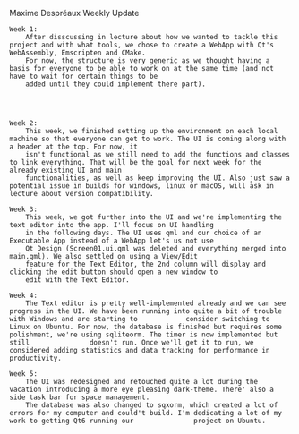 Maxime Despréaux Weekly Update


    Week 1: 
        After disscussing in lecture about how we wanted to tackle this project and with what tools, we chose to create a WebApp with Qt's WebAssembly, Emscripten and CMake.
        For now, the structure is very generic as we thought having a basis for everyone to be able to work on at the same time (and not have to wait for certain things to be 
        added until they could implement there part). 




    Week 2: 
        This week, we finished setting up the environment on each local machine so that everyone can get to work. The UI is coming along with a header at the top. For now, it
        isn't functional as we still need to add the functions and classes to link everything. That will be the goal for next week for the already existing UI and main
        functionalities, as well as keep improving the UI. Also just saw a potential issue in builds for windows, linux or macOS, will ask in lecture about version compatibility.

    Week 3:
        This week, we got further into the UI and we're implementing the text editor into the app. I'll focus on UI handling
        in the following days. The UI uses qml and our choice of an Executable App instead of a WebApp let's us not use 
        Qt Design (Screen01.ui.qml was deleted and everything merged into main.qml). We also settled on using a View/Edit
        feature for the Text Editor, the 2nd column will display and clicking the edit button should open a new window to 
        edit with the Text Editor.

    Week 4: 
        The Text editor is pretty well-implemented already and we can see progress in the UI. We have been running into quite a bit of trouble with Windows and are starting to            consider switching to Linux on Ubuntu. For now, the database is finished but requires some polishment, we're using sqliteorm. The timer is now implemented but still               doesn't run. Once we'll get it to run, we considered adding statistics and data tracking for performance in productivity.

    Week 5: 
        The UI was redesigned and retouched quite a lot during the vacation introducing a more eye pleasing dark-theme. There' also a side task bar for space management.
        The database was also changed to sqxorm, which created a lot of errors for my computer and could't build. I'm dedicating a lot of my work to getting Qt6 running our               project on Ubuntu.
